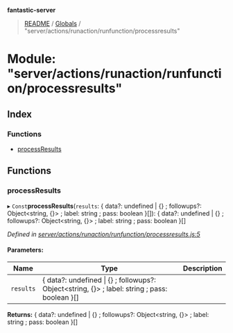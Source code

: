 **fantastic-server**

> [README](../README.md) / [Globals](../globals.md) / "server/actions/runaction/runfunction/processresults"

# Module: "server/actions/runaction/runfunction/processresults"

## Index

### Functions

* [processResults](_server_actions_runaction_runfunction_processresults_.md#processresults)

## Functions

### processResults

▸ `Const`**processResults**(`results`: { data?: undefined \| {} ; followups?: Object\<string, {}> ; label: string ; pass: boolean  }[]): { data?: undefined \| {} ; followups?: Object\<string, {}> ; label: string ; pass: boolean  }[]

*Defined in [server/actions/runaction/runfunction/processresults.js:5](https://github.com/besimorhino/project-fantastic/blob/a9b4b41/server/actions/runaction/runfunction/processresults.js#L5)*

#### Parameters:

Name | Type | Description |
------ | ------ | ------ |
`results` | { data?: undefined \| {} ; followups?: Object\<string, {}> ; label: string ; pass: boolean  }[] |   |

**Returns:** { data?: undefined \| {} ; followups?: Object\<string, {}> ; label: string ; pass: boolean  }[]
